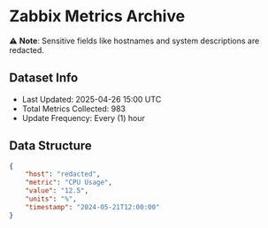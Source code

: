 # Zabbix Metrics Archive

⚠️ **Note**: Sensitive fields like hostnames and system descriptions are redacted.

## Dataset Info
- Last Updated: 2025-04-26 15:00 UTC
- Total Metrics Collected: 983
- Update Frequency: Every (1) hour

## Data Structure
```json
{
    "host": "redacted",
    "metric": "CPU Usage",
    "value": "12.5",
    "units": "%",
    "timestamp": "2024-05-21T12:00:00"
}
```
